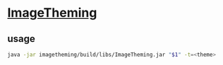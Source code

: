 # [ImageTheming](https://github.com/daniel-seiler/ImageTheming)

## usage

```sh
java -jar imagetheming/build/libs/ImageTheming.jar "$1" -t=<theme>
```
